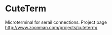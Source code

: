 CuteTerm
========

Microterminal for serail connections.
Project page http://www.zoonman.com/projects/cuteterm/
